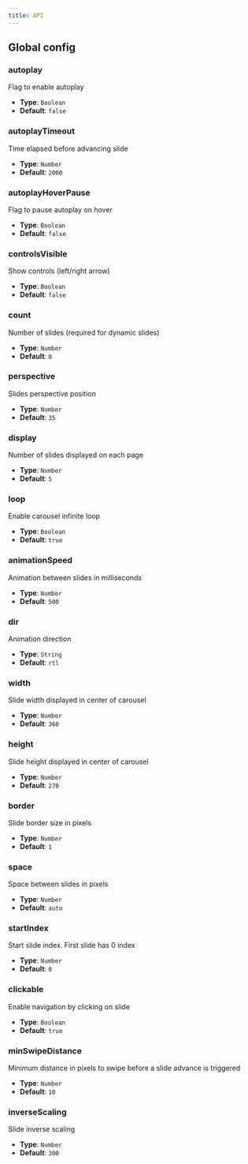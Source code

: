 ```yaml
---
title: API
---
```


## Global config

### autoplay

Flag to enable autoplay

* **Type**: `Boolean`
* **Default**: `false`

### autoplayTimeout

Time elapsed before advancing slide

* **Type**: `Number`
* **Default**: `2000`

### autoplayHoverPause

Flag to pause autoplay on hover

* **Type**: `Boolean`
* **Default**: `false`

### controlsVisible

Show controls (left/right arrow) 

* **Type**: `Boolean`
* **Default**: `false`

### count

Number of slides (required for dynamic slides)

* **Type**: `Number`
* **Default**: `0`

### perspective

Slides perspective position

* **Type**: `Number`
* **Default**: `35`

### display

Number of slides displayed on each page

* **Type**: `Number`
* **Default**: `5`

### loop

Enable carousel infinite loop

* **Type**: `Boolean`
* **Default**: `true`

### animationSpeed

Animation between slides in milliseconds

* **Type**: `Number`
* **Default**: `500`

### dir

Animation direction 

* **Type**: `String`
* **Default**: `rtl`

### width

Slide width displayed in center of carousel

* **Type**: `Number`
* **Default**: `360`

### height

Slide height displayed in center of carousel

* **Type**: `Number`
* **Default**: `270`

### border

Slide border size in pixels

* **Type**: `Number`
* **Default**: `1`

### space

Space between slides in pixels

* **Type**: `Number`
* **Default**: `auto`

### startIndex

Start slide index. First slide has 0 index

* **Type**: `Number`
* **Default**: `0`

### clickable

Enable navigation by clicking on slide

* **Type**: `Boolean`
* **Default**: `true`

### minSwipeDistance

Minimum distance in pixels to swipe before a slide advance is triggered

* **Type**: `Number`
* **Default**: `10`

### inverseScaling

Slide inverse scaling

* **Type**: `Number`
* **Default**: `300`
